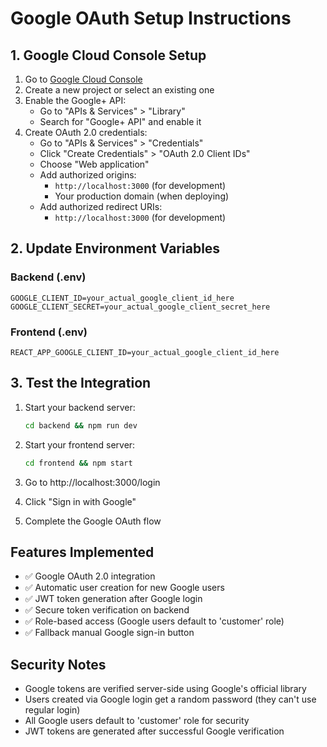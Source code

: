 # Google OAuth Setup Instructions

## 1. Google Cloud Console Setup

1. Go to [Google Cloud Console](https://console.cloud.google.com/)
2. Create a new project or select an existing one
3. Enable the Google+ API:
   - Go to "APIs & Services" > "Library"
   - Search for "Google+ API" and enable it
4. Create OAuth 2.0 credentials:
   - Go to "APIs & Services" > "Credentials"
   - Click "Create Credentials" > "OAuth 2.0 Client IDs"
   - Choose "Web application"
   - Add authorized origins:
     - `http://localhost:3000` (for development)
     - Your production domain (when deploying)
   - Add authorized redirect URIs:
     - `http://localhost:3000` (for development)

## 2. Update Environment Variables

### Backend (.env)
```
GOOGLE_CLIENT_ID=your_actual_google_client_id_here
GOOGLE_CLIENT_SECRET=your_actual_google_client_secret_here
```

### Frontend (.env)
```
REACT_APP_GOOGLE_CLIENT_ID=your_actual_google_client_id_here
```

## 3. Test the Integration

1. Start your backend server:
   ```bash
   cd backend && npm run dev
   ```

2. Start your frontend server:
   ```bash
   cd frontend && npm start
   ```

3. Go to http://localhost:3000/login
4. Click "Sign in with Google"
5. Complete the Google OAuth flow

## Features Implemented

- ✅ Google OAuth 2.0 integration
- ✅ Automatic user creation for new Google users
- ✅ JWT token generation after Google login
- ✅ Secure token verification on backend
- ✅ Role-based access (Google users default to 'customer' role)
- ✅ Fallback manual Google sign-in button

## Security Notes

- Google tokens are verified server-side using Google's official library
- Users created via Google login get a random password (they can't use regular login)
- All Google users default to 'customer' role for security
- JWT tokens are generated after successful Google verification